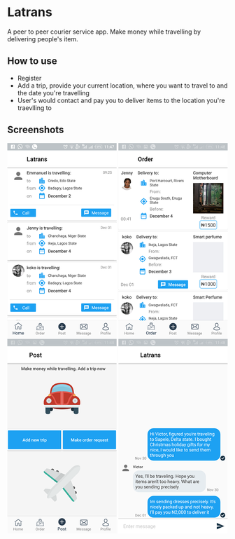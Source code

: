 
# Latrans
A peer to peer courier service app.
Make money while travelling by delivering people's item.

## How to use
* Register
* Add a trip, provide your current location, where you want to travel to and the date you're travelling
* User's would contact and pay you to deliver items to the location you're traevlling to


## Screenshots

![screenshot](https://raw.githubusercontent.com/osirvics/LatransClient/kotlin/screenshots/Screenshot_20171202-114753.png)
![screenshot](https://raw.githubusercontent.com/osirvics/LatransClient/kotlin/screenshots/Screenshot_20171202-114813.png)
![screenshot](https://raw.githubusercontent.com/osirvics/LatransClient/kotlin/screenshots/Screenshot_20171202-114820.png)
![screenshot](https://raw.githubusercontent.com/osirvics/LatransClient/kotlin/screenshots/Screenshot_20171202-114841.png)
